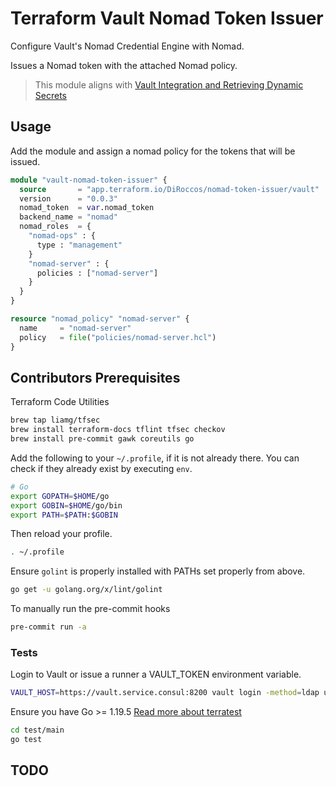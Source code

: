 # Terraform Vault Nomad Token Issuer

Configure Vault's Nomad Credential Engine with Nomad.

Issues a Nomad token with the attached Nomad policy.

> This module aligns with [Vault Integration and Retrieving Dynamic Secrets](https://developer.hashicorp.com/nomad/tutorials/integrate-vault/vault-postgres#vault-postgres)

## Usage
Add the module and assign a nomad policy for the tokens that will be issued.

```terraform
module "vault-nomad-token-issuer" {
  source       = "app.terraform.io/DiRoccos/nomad-token-issuer/vault"
  version      = "0.0.3"
  nomad_token  = var.nomad_token
  backend_name = "nomad"
  nomad_roles  = {
    "nomad-ops" : {
      type : "management"
    }
    "nomad-server" : {
      policies : ["nomad-server"]
    }
  }
}

resource "nomad_policy" "nomad-server" {
  name     = "nomad-server"
  policy   = file("policies/nomad-server.hcl")
}
```

## Contributors Prerequisites

Terraform Code Utilities
```bash
brew tap liamg/tfsec
brew install terraform-docs tflint tfsec checkov
brew install pre-commit gawk coreutils go
```

Add the following to your `~/.profile`, if it is not already there.
You can check if they already exist by executing `env`.
```bash
# Go
export GOPATH=$HOME/go
export GOBIN=$HOME/go/bin
export PATH=$PATH:$GOBIN
```

Then reload your profile.
```bash
. ~/.profile
```

Ensure `golint` is properly installed with PATHs set properly from above.
```bash
go get -u golang.org/x/lint/golint
```

To manually run the pre-commit hooks
```bash
pre-commit run -a
```

### Tests
Login to Vault or issue a runner a VAULT_TOKEN environment variable.
```bash
VAULT_HOST=https://vault.service.consul:8200 vault login -method=ldap username=$USER
```

Ensure you have Go >= 1.19.5
[Read more about terratest](https://terratest.gruntwork.io/docs/getting-started/quick-start/)
```bash
cd test/main
go test
```

## TODO

